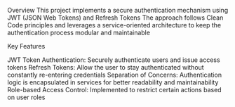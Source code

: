 Overview
This project implements a secure authentication mechanism using JWT (JSON Web Tokens) and Refresh Tokens
The approach follows Clean Code principles and leverages a service-oriented architecture to keep the authentication process modular and maintainable

Key Features

JWT Token Authentication: Securely authenticate users and issue access tokens
Refresh Tokens: Allow the user to stay authenticated without constantly re-entering credentials
Separation of Concerns: Authentication logic is encapsulated in services for better readability and maintainability
Role-based Access Control: Implemented to restrict certain actions based on user roles
